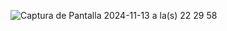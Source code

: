 ![Captura de Pantalla 2024-11-13 a la(s) 22 29 58](https://github.com/user-attachments/assets/4e808312-80e3-44a7-b00f-0351b87a56a6)
